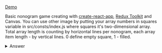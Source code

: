 [Demo](https://icecoveredjune.github.io/nonogram/)

Basic nonogram game creating with [create-react-app](https://create-react-app.dev/), [Redux Toolkit](https://redux-toolkit.js.org/) and Canvas.
You can use other image by putting your array numbers in squares variable in src/consts/index.js where squares it's
two-dimensional array. Total array length is counting by horizontal lines per nonogram, each array item length - by 
vertical lines.
0 define empty square, 1 - filled.
<details> 
  <summary>Answer </summary>
  
   ![answer](https://i.imgur.com/3TCiqDk.jpg)
</details>
